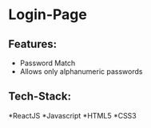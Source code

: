 # Login-Page

## Features:
* Password Match
* Allows only alphanumeric passwords

## Tech-Stack:
*ReactJS 
*Javascript
*HTML5
*CSS3

